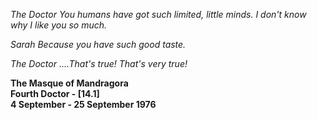 _The Doctor_ _You humans have got such limited, little minds. I don't know why I like you so much._

_Sarah_ _Because you have such good taste._

_The Doctor_ _....That's true! That's very true!_

**The Masque of Mandragora  
Fourth Doctor - [14.1]  
4 September - 25 September 1976**